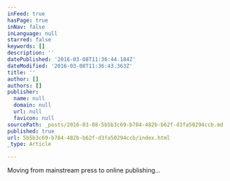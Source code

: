 ```yaml
---
inFeed: true
hasPage: true
inNav: false
inLanguage: null
starred: false
keywords: []
description: ''
datePublished: '2016-03-08T11:36:44.184Z'
dateModified: '2016-03-08T11:36:43.363Z'
title: ''
author: []
authors: []
publisher:
  name: null
  domain: null
  url: null
  favicon: null
sourcePath: _posts/2016-03-08-5b5b3c69-b784-482b-b62f-d3fa50294ccb.md
published: true
url: 5b5b3c69-b784-482b-b62f-d3fa50294ccb/index.html
_type: Article

---
```

Moving from mainstream press to online publishing...
